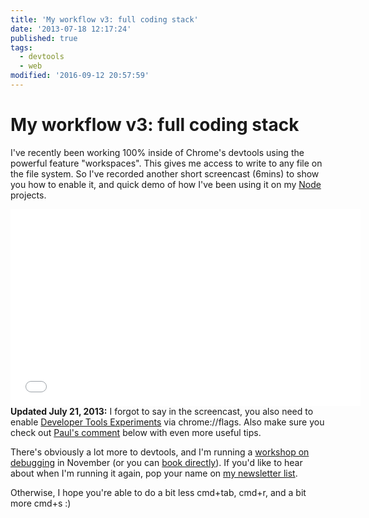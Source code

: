 ```yaml
---
title: 'My workflow v3: full coding stack'
date: '2013-07-18 12:17:24'
published: true
tags:
  - devtools
  - web
modified: '2016-09-12 20:57:59'
---
```

# My workflow v3: full coding stack

I've recently been working 100% inside of Chrome's devtools using the powerful feature "workspaces". This gives me access to write to any file on the file system. So I've recorded another short screencast (6mins) to show you how to enable it, and quick demo of how I've been using it on my [Node](http://nodejs.org) projects.

<!--more-->

<iframe width="560" height="315" src="//www.youtube.com/embed/X-X9w4Pso5w? vq=hd720" frameborder="0" allowfullscreen></iframe>

<div class="update"><strong>Updated July 21, 2013:</strong> I forgot to say in the screencast, you also need to enable <a href="https://developers.google.com/chrome-developer-tools/docs/settings#experiments">Developer Tools Experiments</a> via chrome://flags. Also make sure you check out <a href="/2013/07/18/my-workflow-v3-full-coding-stack/#comment-553512">Paul's comment</a> below with even more useful tips.</div>

There's obviously a lot more to devtools, and I'm running a [workshop on debugging](https://ffconf.org/workshops) in November (or you can [book directly](https://leftlogic.com/training/debug)). If you'd like to hear about when I'm running it again, pop your name on [my newsletter list](http://tinyletter.com/leftlogic).

Otherwise, I hope you're able to do a bit less cmd+tab, cmd+r, and a bit more cmd+s :)
